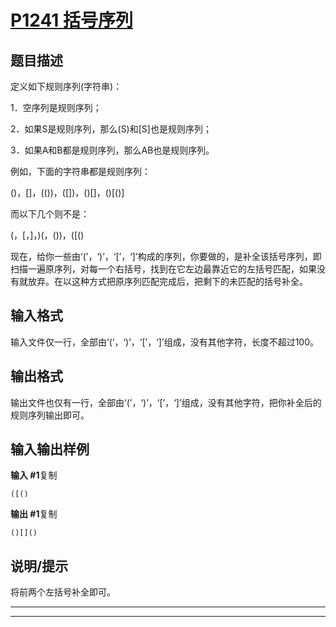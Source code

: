 # [P1241 括号序列](https://www.luogu.com.cn/problem/P1241)

## 题目描述

定义如下规则序列(字符串)：

1．空序列是规则序列；

2．如果S是规则序列，那么(S)和[S]也是规则序列；

3．如果A和B都是规则序列，那么AB也是规则序列。

例如，下面的字符串都是规则序列：

()，[]，(())，([])，()[]，()[()]

而以下几个则不是：

(，[，]，)(，())，([()

现在，给你一些由‘(’，‘)’，‘[’，‘]’构成的序列，你要做的，是补全该括号序列，即扫描一遍原序列，对每一个右括号，找到在它左边最靠近它的左括号匹配，如果没有就放弃。在以这种方式把原序列匹配完成后，把剩下的未匹配的括号补全。

## 输入格式

输入文件仅一行，全部由‘(’，‘)’，‘[’，‘]’组成，没有其他字符，长度不超过100。

## 输出格式

输出文件也仅有一行，全部由‘(’，‘)’，‘[’，‘]’组成，没有其他字符，把你补全后的规则序列输出即可。

## 输入输出样例

**输入 #1**复制

```
([()
```

**输出 #1**复制

```
()[]()
```

## 说明/提示

将前两个左括号补全即可。



***



***



```c++

```

